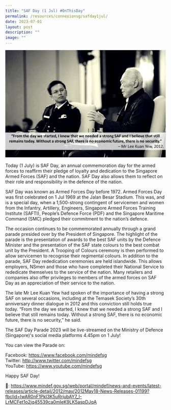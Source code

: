 ```yaml
---
title: "SAF Day (1 Jul) #OnThisDay"
permalink: /resources/connexionsg/safday1jul/
date: 2023-07-01
layout: post
description: ""
image: ""
---
```

![](/images/connexionsg/2023/saf%20day.jpg)

Today (1 July) is SAF Day, an annual commemoration day for the armed forces to reaffirm their pledge of loyalty and dedication to the Singapore Armed Forces (SAF) and the nation. SAF Day also allows them to reflect on their role and responsibility in the defence of the nation.

SAF Day was known as Armed Forces Day before 1972. Armed Forces Day was first celebrated on 1 Jul 1969 at the Jalan Besar Stadium. This was, and is a special day, when a 1,500-strong contingent of servicemen and women from the Infantry, Artillery, Engineers, Singapore Armed Forces Training Institute (SAFTI), People’s Defence Force (PDF) and the Singapore Maritime Command (SMC) pledged their commitment to the nation’s defence.  

The occasion continues to be commemorated annually through a grand parade presided over by the President of Singapore. The highlight of the parade is the presentation of awards to the best SAF units by the Defence Minister and the presentation of the SAF state colours to the best combat unit by the President. A Trooping of Colours ceremony is then performed to allow servicemen to recognise their regimental colours.
In addition to the parade, SAF Day rededication ceremonies are held islandwide. This allows employers, NSmen and those who have completed their National Service to rededicate themselves to the service of the nation. Many retailers and companies also offer privileges to members of the armed forces on SAF Day as an appreciation of their service to the nation. 

The late Mr Lee Kuan Yew had spoken of the importance of having a strong SAF on several occasions, including at the Temasek Society’s 30th anniversary dinner dialogue in 2012 and this conviction still holds true today. “From the day we started, I knew that we needed a strong SAF and I believe that still remains today. Without a strong SAF, there is no economic future, there is no security,” he said.

The SAF Day Parade 2023 will be live-streamed on the Ministry of Defence (Singapore)'s social media platforms 4.45pm on 1 July!

You can view the Parade on: 

Facebook: https://www.facebook.com/mindefsg  
Twitter: http://www.twitter.com/mindefsg  
YouTube: https://www.youtube.com/mindefsg

Happy SAF Day! 

🔗: https://www.mindef.gov.sg/web/portal/mindef/news-and-events/latest-releases/article-detail/2012/may/2012May18-News-Releases-01199?fbclid=IwAR0nF1PkI3K5uRrjubAY7_I-LrMCFet1o2jq45539ca0mIeK9LK5aspDJqA